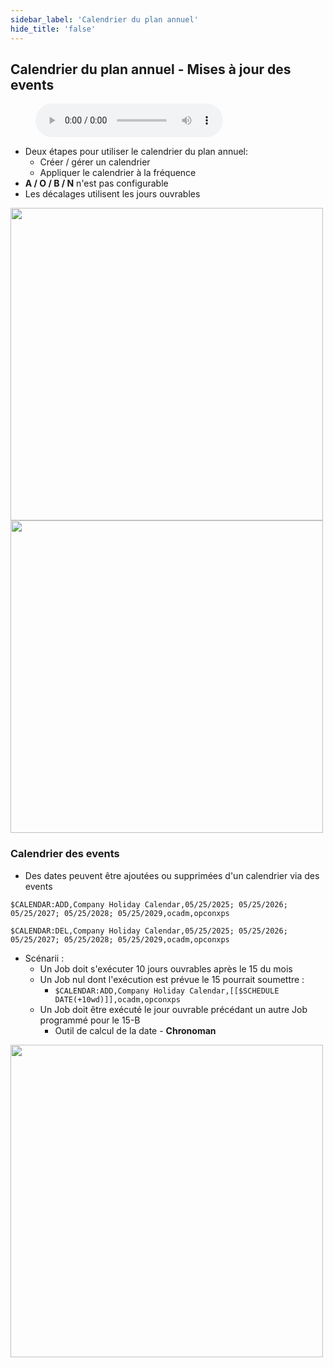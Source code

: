 ```yaml
---
sidebar_label: 'Calendrier du plan annuel'
hide_title: 'false'
---
```


## Calendrier du plan annuel - Mises à jour des events

<figure>
    <audio
        controls
        src="audiobasic/AnnualPlanCalendarsEventUpdates.mp3">
            Your browser does not support the
            <code>audio</code> element.
    </audio>
</figure>

* Deux étapes pour utiliser le calendrier du plan annuel:
    * Créer / gérer un calendrier
    * Appliquer le calendrier à la fréquence
* **A / O / B / N** n'est pas configurable
* Les décalages utilisent les jours ouvrables

<a href="imgbasic/357.png" target="_blank"><img src="imgbasic/357.png" width="500"></img></a>  
<a href="imgbasic/358.png" target="_blank"><img src="imgbasic/358.png" width="500"></img></a> 

### Calendrier des events

* Des dates peuvent être ajoutées ou supprimées d'un calendrier via des events

```
$CALENDAR:ADD,Company Holiday Calendar,05/25/2025; 05/25/2026; 05/25/2027; 05/25/2028; 05/25/2029,ocadm,opconxps
```

```
$CALENDAR:DEL,Company Holiday Calendar,05/25/2025; 05/25/2026; 05/25/2027; 05/25/2028; 05/25/2029,ocadm,opconxps
```

* Scénarii :
    * Un Job doit s'exécuter 10 jours ouvrables après le 15 du mois
    * Un Job nul dont l'exécution est prévue le 15 pourrait soumettre :
        * ```$CALENDAR:ADD,Company Holiday Calendar,[[$SCHEDULE DATE(+10wd)]],ocadm,opconxps```
    * Un Job doit être exécuté le jour ouvrable précédant un autre Job programmé pour le 15-B
        * Outil de calcul de la date - **Chronoman**

<a href="imgbasic/359.png" target="_blank"><img src="imgbasic/359.png" width="500"></img></a>  